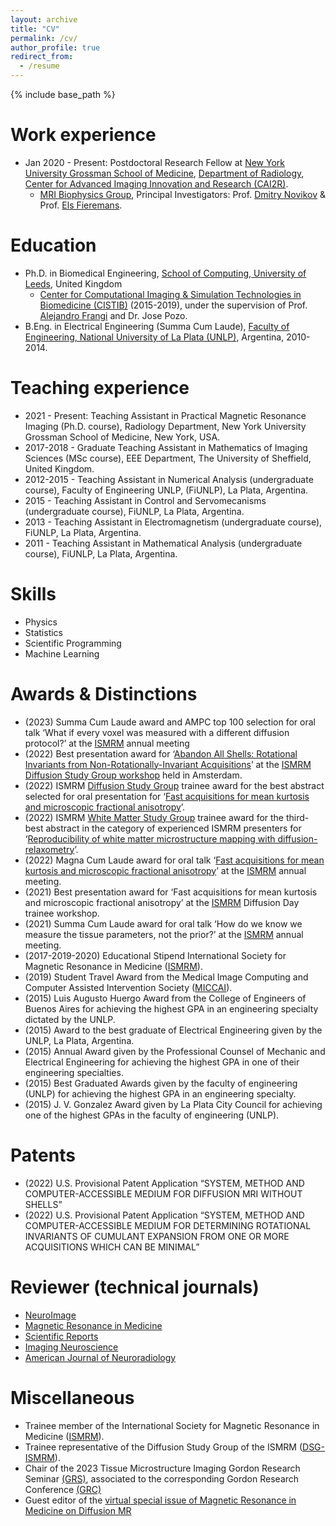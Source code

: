 ```yaml
---
layout: archive
title: "CV"
permalink: /cv/
author_profile: true
redirect_from:
  - /resume
---
```


{% include base_path %}



Work experience
======
* Jan 2020 - Present: Postdoctoral Research Fellow at [New York University Grossman School of Medicine](https://med.nyu.edu/our-community/about-us), [Department of Radiology](https://med.nyu.edu/departments-institutes/radiology/research), [Center for Advanced Imaging Innovation and Research (CAI2R)](https://cai2r.net/).
  * [MRI Biophysics Group](https://www.diffusion-mri.com/), Principal Investigators: Prof. [Dmitry Novikov](https://www.diffusion-mri.com/who-we-are/dmitry-novikov/) & Prof. [Els Fieremans](https://www.diffusion-mri.com/who-we-are/els-fieremans/).


Education
======
* Ph.D. in Biomedical Engineering, [School of Computing, University of Leeds](https://eps.leeds.ac.uk/computing), United Kingdom
  * [Center for Computational Imaging & Simulation Technologies in Biomedicine (CISTIB)](http://www.cistib.org/) (2015-2019), under the supervision of Prof. [Alejandro Frangi](http://www.cistib.org/index.php/members/core-academics/alejandro-frangi) and Dr. Jose Pozo.
* B.Eng. in Electrical Engineering (Summa Cum Laude), [Faculty of Engineering, National University of La Plata (UNLP)](https://www.ing.unlp.edu.ar/), Argentina, 2010-2014.


Teaching experience
======
* 2021 - Present: Teaching Assistant in Practical Magnetic Resonance Imaging (Ph.D. course), Radiology Department, New York University Grossman School of Medicine, New York, USA.
* 2017-2018 - Graduate Teaching Assistant in Mathematics of Imaging Sciences (MSc course), EEE Department, The University of Sheffield, United Kingdom.
* 2012-2015 - Teaching Assistant in Numerical Analysis (undergraduate course), Faculty of Engineering UNLP, (FiUNLP), La Plata, Argentina.
* 2015 - Teaching Assistant in Control and Servomecanisms (undergraduate course), FiUNLP, La Plata, Argentina.
* 2013 - Teaching Assistant in Electromagnetism (undergraduate course), FiUNLP, La Plata, Argentina.
* 2011 - Teaching Assistant in Mathematical Analysis (undergraduate course), FiUNLP, La Plata, Argentina.

Skills
======
* Physics
* Statistics
* Scientific Programming
* Machine Learning

  
Awards & Distinctions
======
* (2023) Summa Cum Laude award and AMPC top 100 selection for oral talk ‘What if every voxel was measured with a different diffusion protocol?’ at the [ISMRM](https://www.ismrm.org/) annual meeting
* (2022) Best presentation award for ‘[Abandon All Shells: Rotational Invariants from Non-Rotationally-Invariant Acquisitions](https://cds.ismrm.org/protected/Diffusion22/abstracts/Coelho.pdf)’ at the [ISMRM Diffusion Study Group workshop](https://www.ismrm.org/workshops/2022/Diffusion/program.php) held in Amsterdam.
* (2022) ISMRM [Diffusion Study Group](https://groups.ismrm.org/diffusion/) trainee award for the best abstract selected for oral presentation for ‘[Fast acquisitions for mean kurtosis and microscopic fractional anisotropy](https://submissions.mirasmart.com/ISMRM2022/Itinerary/Files/PDFFiles/0514.html)’.
* (2022) ISMRM [White Matter Study Group](https://groups.ismrm.org/white-matter/) trainee award for the third-best abstract in the category of experienced ISMRM presenters for ‘[Reproducibility of white matter microstructure mapping with diffusion-relaxometry](https://submissions.mirasmart.com/ISMRM2022/Itinerary/Files/PDFFiles/0697.html)’.
* (2022) Magna Cum Laude award for oral talk ‘[Fast acquisitions for mean kurtosis and microscopic fractional anisotropy](https://submissions.mirasmart.com/ISMRM2022/Itinerary/Files/PDFFiles/0514.html)’ at the [ISMRM](https://www.ismrm.org/) annual meeting.
* (2021) Best presentation award for ‘Fast acquisitions for mean kurtosis and microscopic fractional anisotropy’ at the [ISMRM](https://www.ismrm.org/) Diffusion Day trainee workshop.
* (2021) Summa Cum Laude award for oral talk ‘How do we know we measure the tissue parameters, not the prior?’ at the [ISMRM](https://www.ismrm.org/) annual meeting.
* (2017-2019-2020) Educational Stipend International Society for Magnetic Resonance in Medicine ([ISMRM](https://www.ismrm.org/)).
* (2019) Student Travel Award from the Medical Image Computing and Computer Assisted Intervention Society ([MICCAI](http://www.miccai.org/about-miccai/awards/student-travel-awards/)).
* (2015) Luis Augusto Huergo Award from the College of Engineers of Buenos Aires for achieving the highest GPA in an engineering specialty dictated by the UNLP.
* (2015) Award to the best graduate of Electrical Engineering given by the UNLP, La Plata, Argentina.
* (2015) Annual Award given by the Professional Counsel of Mechanic and Electrical Engineering for achieving
the highest GPA in one of their engineering specialties.
* (2015) Best Graduated Awards given by the faculty of engineering (UNLP) for achieving the highest GPA in an engineering specialty.
* (2015) J. V. Gonzalez Award given by La Plata City Council for achieving one of the highest GPAs in the faculty of engineering (UNLP).


Patents
======
* (2022) U.S. Provisional Patent Application “SYSTEM, METHOD AND COMPUTER-ACCESSIBLE MEDIUM FOR DIFFUSION MRI WITHOUT SHELLS”
* (2022) U.S. Provisional Patent Application “SYSTEM, METHOD AND COMPUTER-ACCESSIBLE MEDIUM FOR DETERMINING ROTATIONAL INVARIANTS OF CUMULANT EXPANSION FROM ONE OR MORE ACQUISITIONS WHICH CAN BE MINIMAL”

Reviewer (technical journals)
======
* [NeuroImage](https://www.sciencedirect.com/journal/neuroimage)
* [Magnetic Resonance in Medicine](https://onlinelibrary.wiley.com/journal/15222594)
* [Scientific Reports](https://www.nature.com/srep/)
* [Imaging Neuroscience](https://janeway.imaging-neuroscience.org/)
* [American Journal of Neuroradiology](https://www.ajnr.org/)

Miscellaneous
======
* Trainee member of the International Society for Magnetic Resonance in Medicine ([ISMRM](https://www.ismrm.org/)).
* Trainee representative of the Diffusion Study Group of the ISMRM ([DSG-ISMRM](https://groups.ismrm.org/diffusion/)).
* Chair of the 2023 Tissue Microstructure Imaging Gordon Research Seminar [(GRS)](https://www.grc.org/tissue-microstructure-imaging-grs-conference/2023/), associated to the corresponding Gordon Research Conference [(GRC)](https://www.grc.org/tissue-microstructure-imaging-conference/2023/)
* Guest editor of the [virtual special issue of Magnetic Resonance in Medicine on Diffusion MR](https://onlinelibrary.wiley.com/doi/toc/10.1002/(ISSN)1522-2594.diffusion)
